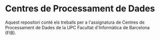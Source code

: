 # Centres de Processament de Dades
Aquest repositori conté els treballs per a l'assignatura de Centres de Processament de Dades de la UPC Facultat d'Informàtica de Barcelona (FIB).
